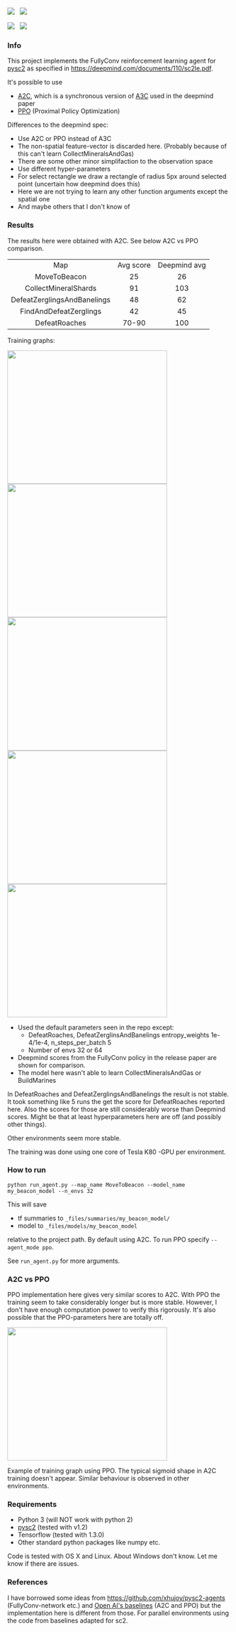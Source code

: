 ###
![](https://media.giphy.com/media/3ov9jITJiJzk9BZUys/giphy.gif)&nbsp;&nbsp;
![](https://media.giphy.com/media/l1J9rVfQSbqAM8rm0/giphy.gif)

![](https://media.giphy.com/media/l1J9sZ8SV7WZjV70s/giphy.gif)&nbsp;&nbsp;
![](https://media.giphy.com/media/3ohhwLxfeO2l0hJa3S/giphy.gif)


### Info

This project implements the FullyConv reinforcement learning agent
for [pysc2](https://github.com/deepmind/pysc2/)
as specified in https://deepmind.com/documents/110/sc2le.pdf.

It's possible to use
- [A2C](https://blog.openai.com/baselines-acktr-a2c/), which is a synchronous version of [A3C](https://arxiv.org/abs/1602.01783) used in the deepmind paper
- [PPO](https://arxiv.org/pdf/1707.06347.pdf) (Proximal Policy Optimization)

Differences to the deepmind spec:
- Use A2C or PPO instead of A3C
- The non-spatial feature-vector is discarded here. (Probably because of this can't learn CollectMineralsAndGas)
- There are some other minor simplifaction to the observation space
- Use different hyper-parameters
- For select rectangle we draw a rectangle of radius 5px around selected point (uncertain how deepmind does this)
- Here we are not trying to learn any other function arguments except the spatial one
- And maybe others that I don't know of

### Results
The results here were obtained with A2C. See below A2C vs PPO comparison.

<table align="center">
  <tr>
        <td align="center">Map</td>
        <td align="center">Avg score</td>
        <td align="center">Deepmind avg</td>
    </tr>
    <tr>
        <td align="center">MoveToBeacon</td>
        <td align="center">25</td>
        <td align="center">26</td>
    </tr>
    <tr>
        <td align="center">CollectMineralShards</td>
        <td align="center">91</td>
        <td align="center">103</td>
    </tr>
    <tr>
      <td align="center">DefeatZerglingsAndBanelings</td>
      <td align="center">48</td>
      <td align="center">62</td>
    </tr>
    <tr>
      <td align="center">FindAndDefeatZerglings</td>
      <td align="center">42</td>
      <td align="center">45</td>
    </tr>
    <tr>
      <td align="center">DefeatRoaches</td>
      <td align="center">70-90</td>
      <td align="center">100</td>
    </tr>
</table>

Training graphs:

<p float="left">
<img src="https://image.ibb.co/ih8bT6/Collect_Mineral_Shards.png" width="360" height="300">
<img src="https://preview.ibb.co/cCbfo6/Find_And_Defeat_Zerglings.png" width="360" height="300">
<img src="https://image.ibb.co/cRaZFm/Move_To_Beacon.png" width="360" height="300">
<img src="https://image.ibb.co/m4qRfm/Defeat_Roaches.png" width="360" height="300">
<img src="https://preview.ibb.co/kuY1D6/Defeat_Zerglings_And_Banelings.png" width="360" height="300">
</p>


* Used the default parameters seen in the repo except:
  * DefeatRoaches, DefeatZerglinsAndBanelings entropy_weights 1e-4/1e-4, n_steps_per_batch 5
  * Number of envs 32 or 64
* Deepmind scores from the FullyConv policy in the release paper are shown for comparison.
* The model here wasn't able to learn CollectMineralsAndGas or BuildMarines

In DefeatRoaches and DefeatZerglingsAndBanelings the result is not stable.
It took something like 5 runs the get the score for DefeatRoaches reported here.
Also the scores for those are still considerably worse than Deepmind scores.
Might be that at least hyperparameters here are off (and possibly other things).

Other environments seem more stable.

The training was done using one core of Tesla K80 -GPU per environment.

### How to run
`python run_agent.py --map_name MoveToBeacon --model_name my_beacon_model --n_envs 32`

This will save
- tf summaries to `_files/summaries/my_beacon_model/`
- model to `_files/models/my_beacon_model`

relative to the project path.
By default using A2C. To run PPO specify `--agent_mode ppo`.

See `run_agent.py` for more arguments.

### A2C vs PPO
PPO implementation here gives very similar scores to A2C.
With PPO the training seem to take considerably longer but is more stable.
However, I don't have enough computation power to verify this rigorously.
It's also possible that the PPO-parameters here are totally off.

<img src="https://image.ibb.co/dEB0A6/Screen_Shot_2560_11_17_at_11_31_25_AM.png" width="360" height="300">

Example of training graph using PPO.
The typical sigmoid shape in A2C training doesn't appear.
Similar behaviour is observed in other environments.

### Requirements
- Python 3 (will NOT work with python 2)
- [pysc2](https://github.com/deepmind/pysc2/) (tested with v1.2)
- Tensorflow (tested with 1.3.0)
- Other standard python packages like numpy etc.

Code is tested with OS X and Linux. About Windows don't know.
Let me know if there are issues.

### References
I have borrowed some ideas from https://github.com/xhujoy/pysc2-agents (FullyConv-network etc.)
and [Open AI's baselines](https://github.com/openai/baselines/) (A2C and PPO) but the implementation here is different from those.
For parallel environments using the code from baselines adapted for sc2.